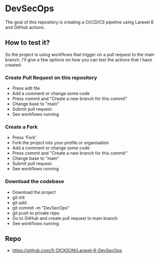 # DevSecOps
The goal of this repository is creating a CI/CD/CS pipeline using Laravel 6 and GitHub actions.

## How to test it?

So the project is using workflows that trigger on a pull request to the main branch.  I'll give a few options on how you can test the actions that I have created.

### Create Pull Request on this repository

 - Press edit file
 - Add a comment or change some code
 - Press commit and "Create a new branch for this commit"
 - Change base to "main"
 - Submit pull request.
 - See workflows running

### Create a Fork

- Press 'Fork'
- Fork the project into your profile or organisation
 - Add a comment or change some code
 - Press commit and "Create a new branch for this commit"
 - Change base to "main"
 - Submit pull request.
 - See workflows running

### Download the codebase
- Download the project
- git init
- git add .
- git commit -m "DevSecOps"
- git push to private repo
- Go to GitHub and create pull request to main branch
- See workflows running

## Repo
- https://github.com/S-DICKSON/Laravel-6-DevSecOps
